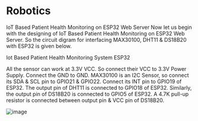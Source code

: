 # Robotics
IoT Based Patient Health Monitoring on  ESP32 Web Server
Now let us begin with the designing of IoT Based Patient Health Monitoring on  ESP32 Web Server. So the circuit digram for interfacing  MAX30100, DHT11 & DS18B20 with ESP32 is given below.

Iot Based Patient Health Monitoring System ESP32

All the sensor can work at 3.3V VCC. So connect their VCC to 3.3V Power Supply. Connect the GND to GND.  MAX30100 is an I2C Sensor, so connect its SDA & SCL pin to GPIO21 & GPIO22. Connect its INT pin to GPIO19 of ESP32. The output pin of DHT11 is connected to GPIO18 of ESP32. Similarly, the output pin of DS18B20 is connected to GPIO5 of  ESP32. A 4.7K pull-up resistor is connected between output pin & VCC pin of DS18B20.


![image](https://github.com/v3153/robotics/assets/93032617/d9384bce-52b9-4e5c-a732-dc3ad8ecce43)
